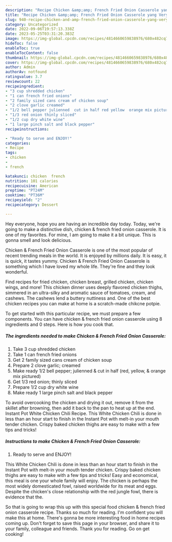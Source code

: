 ```yaml
---
description: "Recipe Chicken &amp;amp; French Fried Onion Casserole yang Very Delicious"
title: "Recipe Chicken &amp;amp; French Fried Onion Casserole yang Very Delicious"
slug: 940-recipe-chicken-and-amp-french-fried-onion-casserole-yang-very-delicious
category: Uncategorized
date: 2022-09-06T19:57:13.338Z
date: 2023-05-25T03:31:20.383Z
image: https://img-global.cpcdn.com/recipes/4814660659838976/680x482cq70/chicken-french-fried-onion-casserole-recipe-main-photo.jpg
hideToc: false
enableToc: true
enableTocContent: false
thumbnail: https://img-global.cpcdn.com/recipes/4814660659838976/680x482cq70/chicken-french-fried-onion-casserole-recipe-main-photo.jpg
cover: https://img-global.cpcdn.com/recipes/4814660659838976/680x482cq70/chicken-french-fried-onion-casserole-recipe-main-photo.jpg
author: Admin
authorAv: notfound
ratingvalue: 3.7
reviewcount: 22
recipeingredient:
- "3 cup shredded chicken"
- "1 can french fried onions"
- "2 family sized cans cream of chicken soup"
- "2 clove garlic creamed"
- "1/2 bell pepper julienned  cut in half red yellow  orange mix pictured"
- "1/3 red onion thinly sliced"
- "1/2 cup dry white wine"
- "1 large pinch salt and black pepper"
recipeinstructions:

- "Ready to serve and ENJOY!"
categories:
- Recipe
tags:
- chicken
- 
- french

katakunci: chicken  french 
nutrition: 101 calories
recipecuisine: American
preptime: "PT24M"
cooktime: "PT36M"
recipeyield: "2"
recipecategory: Dessert

---
```



Hey everyone, hope you are having an incredible day today. Today, we're going to make a distinctive dish, chicken &amp; french fried onion casserole. It is one of my favorites. For mine, I am going to make it a bit unique. This is gonna smell and look delicious.

Chicken &amp; French Fried Onion Casserole is one of the most popular of recent trending meals in the world. It is enjoyed by millions daily. It is easy, it is quick, it tastes yummy. Chicken &amp; French Fried Onion Casserole is something which I have loved my whole life. They're fine and they look wonderful.

Find recipes for fried chicken, chicken breast, grilled chicken, chicken wings, and more! This chicken dinner uses deeply flavored chicken thighs, simmered in an ultra-silky and aromatic sauce of tomatoes, cream, and cashews. The cashews lend a buttery nuttiness and. One of the best chicken recipes you can make at home is a scratch-made chikcne potpie.


To get started with this particular recipe, we must prepare a few components. You can have chicken &amp; french fried onion casserole using 8 ingredients and 0 steps. Here is how you cook that.

<!--inarticleads1-->

##### The ingredients needed to make Chicken &amp; French Fried Onion Casserole:

1. Take 3 cup shredded chicken
1. Take 1 can french fried onions
1. Get 2 family sized cans cream of chicken soup
1. Prepare 2 clove garlic; creamed
1. Make ready 1/2 bell pepper; julienned &amp; cut in half (red, yellow, &amp; orange mix pictured)
1. Get 1/3 red onion; thinly sliced
1. Prepare 1/2 cup dry white wine
1. Make ready 1 large pinch salt and black pepper


To avoid overcooking the chicken and drying it out, remove it from the skillet after browning, then add it back to the pan to heat up at the end. Instant Pot White Chicken Chili Recipe. This White Chicken Chili is done in less than an hour start to finish in the Instant Pot with melt-in your mouth tender chicken. Crispy baked chicken thighs are easy to make with a few tips and tricks! 

<!--inarticleads2-->

##### Instructions to make Chicken &amp; French Fried Onion Casserole:


1. Ready to serve and ENJOY!

This White Chicken Chili is done in less than an hour start to finish in the Instant Pot with melt-in your mouth tender chicken. Crispy baked chicken thighs are easy to make with a few tips and tricks! Easy and economical, this meal is one your whole family will enjoy. The chicken is perhaps the most widely domesticated fowl, raised worldwide for its meat and eggs. Despite the chicken&#39;s close relationship with the red jungle fowl, there is evidence that the. 

So that is going to wrap this up with this special food chicken &amp; french fried onion casserole recipe. Thanks so much for reading. I'm confident you will make this at home. There's gonna be more interesting food in home recipes coming up. Don't forget to save this page in your browser, and share it to your family, colleague and friends. Thank you for reading. Go on get cooking!
